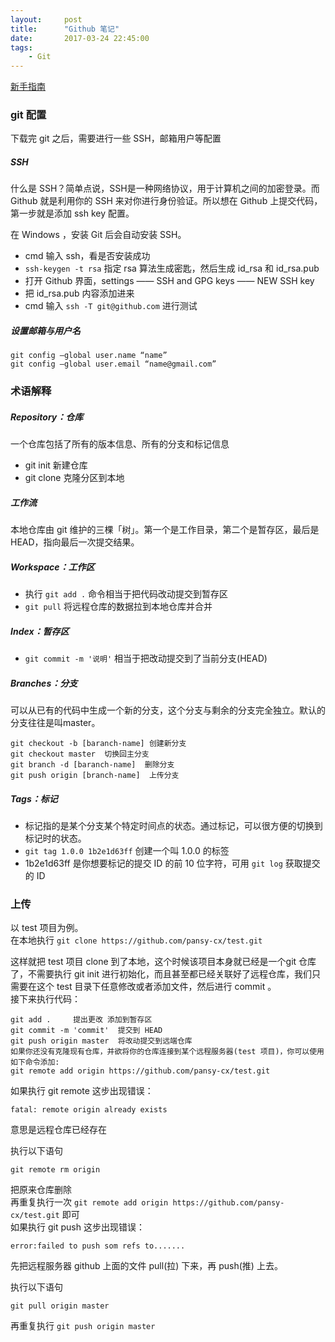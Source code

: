 ```yaml
---
layout:     post
title:      "Github 笔记"
date:       2017-03-24 22:45:00
tags:
    - Git
---
```


<a href="http://rogerdudler.github.io/git-guide/index.zh.html" target="_blank">新手指南</a>

### git 配置
  
下载完 git 之后，需要进行一些 SSH，邮箱用户等配置  

##### SSH

什么是 SSH？简单点说，SSH是一种网络协议，用于计算机之间的加密登录。而 Github 就是利用你的 SSH 来对你进行身份验证。所以想在 Github 上提交代码，第一步就是添加 ssh key 配置。  

在 Windows ，安装 Git 后会自动安装 SSH。  
  
- cmd 输入 ssh，看是否安装成功
- `ssh-keygen -t rsa` 指定 rsa 算法生成密匙，然后生成 id_rsa 和 id_rsa.pub  
- 打开 Github 界面，settings —— SSH and GPG keys —— NEW SSH key  
- 把 id_rsa.pub 内容添加进来
- cmd 输入 `ssh -T git@github.com` 进行测试

##### 设置邮箱与用户名  

    git config —global user.name “name”  
    git config —global user.email “name@gmail.com”

### 术语解释  

##### Repository：仓库

一个仓库包括了所有的版本信息、所有的分支和标记信息  

- git init 新建仓库
- git clone 克隆分区到本地

##### 工作流

本地仓库由 git 维护的三棵「树」。第一个是工作目录，第二个是暂存区，最后是 HEAD，指向最后一次提交结果。

##### Workspace：工作区 

- 执行 `git add .` 命令相当于把代码改动提交到暂存区  
- `git pull` 将远程仓库的数据拉到本地仓库并合并    

##### Index：暂存区
- `git commit -m '说明'` 相当于把改动提交到了当前分支(HEAD)  

##### Branches：分支
  
可以从已有的代码中生成一个新的分支，这个分支与剩余的分支完全独立。默认的分支往往是叫master。  

    git checkout -b [baranch-name] 创建新分支
    git checkout master  切换回主分支
    git branch -d [baranch-name]  删除分支
    git push origin [branch-name]  上传分支

##### Tags：标记

- 标记指的是某个分支某个特定时间点的状态。通过标记，可以很方便的切换到标记时的状态。
- `git tag 1.0.0 1b2e1d63ff`  创建一个叫 1.0.0 的标签
- 1b2e1d63ff 是你想要标记的提交 ID 的前 10 位字符，可用 `git log` 获取提交的 ID

### 上传

以 test 项目为例。  
在本地执行 `git clone https://github.com/pansy-cx/test.git` 

这样就把 test 项目 clone 到了本地，这个时候该项目本身就已经是一个git 仓库了，不需要执行 git init 进行初始化，而且甚至都已经关联好了远程仓库，我们只需要在这个 test 目录下任意修改或者添加文件，然后进行 commit 。  
接下来执行代码：  

    git add .     提出更改 添加到暂存区
    git commit -m 'commit'  提交到 HEAD
    git push origin master  将改动提交到远端仓库
    如果你还没有克隆现有仓库，并欲将你的仓库连接到某个远程服务器(test 项目)，你可以使用如下命令添加:
    git remote add origin https://github.com/pansy-cx/test.git

如果执行 git remote 这步出现错误：

    fatal: remote origin already exists

意思是远程仓库已经存在    

执行以下语句  

    git remote rm origin
  
把原来仓库删除  
再重复执行一次  `git remote add origin https://github.com/pansy-cx/test.git` 即可  
如果执行 git push 这步出现错误：  

    error:failed to push som refs to.......

先把远程服务器 github 上面的文件 pull(拉) 下来，再 push(推) 上去。  

执行以下语句  

    git pull origin master

再重复执行 `git push origin master`
